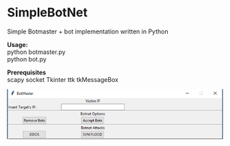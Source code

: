 # SimpleBotNet

Simple Botmaster + bot implementation written in Python

<b>Usage:</b><br>
python botmaster.py<br>
python bot.py

<b>Prerequisites </b><br>
scapy
socket
Tkinter
ttk
tkMessageBox

![alt text](https://github.com/billkoul/SimpleBotNet/blob/master/screenshot.png)
